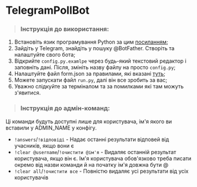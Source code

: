 # TelegramPollBot

 > ### Інструкція до використання:

1. Встановіть язик програмування Python за цим [посиланням](https://www.python.org/downloads/release/python-3117/);
2. Зайдіть у Telegram, знайдіть у пошуку @BotFather. Створіть та налаштуйте свого бота;
3. Відкрийте `config.py.examlpe` через будь-який текстовий редактор і заповніть дані. Після, змініть назву файлу на просто `config.py`;
4. Налаштуйте файл form.json за правилами, які вказані [туть](https://www.figma.com/community/file/1343228790945777714/form-json);
5. Можете запускати файл `run.py`, далі він все зробить за вас;
6. Уважно слідкуйте за терміналом та за помилками які там можуть з'явитися.

 > ### Інструкція до адмін-команд:
 Ці команди будуть доступні лише для користувача, ім'я якого ви вставили у ADMIN_NAME у конфігу.
* `!answers`/`!відповіді` - Надає останні результати відповей від учасників, якщо вони є
* `!clear @username`/`!очистити @ім'я` - Видаляє останній результат користувача, якщо він є. Ім'я користувача обов'язково треба писати окремо від назви команди й на початку ім'я довжна бути @
* `!clear all`/`!очистити все` - Повністю видаляє усі результати від усіх користувачів